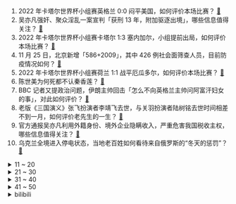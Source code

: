 1. 2022 年卡塔尔世界杯小组赛英格兰 0:0 闷平美国，如何评价本场比赛？ [:link:](https://www.zhihu.com/question/568842248)
2. 吴亦凡强奸、聚众淫乱一案宣判「获刑 13 年，附加驱逐出境」，哪些信息值得关注？ [:link:](https://www.zhihu.com/question/568795280)
3. 2022 年卡塔尔世界杯小组赛卡塔尔 1:3 塞内加尔，小组提前出局，如何评价本场比赛？ [:link:](https://www.zhihu.com/question/568824446)
4. 11 月 25 日，北京新增「586+2009」，其中 426 例社会面筛查人员，目前防疫情况如何？ [:link:](https://www.zhihu.com/question/568944266)
5. 2022 年卡塔尔世界杯小组赛荷兰 1:1 战平厄瓜多尔，如何评价本场比赛？ [:link:](https://www.zhihu.com/question/568841807)
6. 陈世美为何死都不认秦香莲？ [:link:](https://www.zhihu.com/question/501170369)
7. BBC 记者又提政治问题，伊朗主帅回击「怎么不向英格兰主帅问阿富汗妇女的事」，对此如何评价？ [:link:](https://www.zhihu.com/question/568828759)
8. 老版《三国演义》张飞扮演者李靖飞去世，与关羽扮演者陆树铭去世时间相差不到一月，如何评价老先生的一生？ [:link:](https://www.zhihu.com/question/568774305)
9. 官方通报吴亦凡利用外籍身份、境外企业隐瞒收入，严重危害我国税收主权，哪些信息值得关注？ [:link:](https://www.zhihu.com/question/568806697)
10. 乌克兰全境进入停电状态，当地老百姓如何看待来自俄罗斯的“冬天的惩罚”？ [:link:](https://www.zhihu.com/question/568424194)
<details>
<summary>11 ~ 20</summary>

11. 加拿大驻华大使馆官员旁听了吴亦凡一审判决，吴亦凡被驱逐后是否还会被当地审判？加拿大的法律是如何规定的？ [:link:](https://www.zhihu.com/question/568797859)
12. 乌鲁木齐通报高层住宅火灾，称不存在铁丝捆绑逃生通道的问题，并将严肃追责，该事件有哪些信息值得关注？ [:link:](https://www.zhihu.com/question/568853360)
13. 连生四女被离婚的宝妈第五胎产下男孩，表示不知能否以此留住丈夫的心，如何看待？ [:link:](https://www.zhihu.com/question/568768953)
14. 你这辈子最最后悔的事是什么？ [:link:](https://www.zhihu.com/question/292970926)
15. 福州有哪些都市传说？ [:link:](https://www.zhihu.com/question/25359111)
16. 专家称「目前学界并未确认新冠肺炎有后遗症」，哪些信息值得关注？ [:link:](https://www.zhihu.com/question/568580774)
17. 你经历过哪些大型社死现场？ [:link:](https://www.zhihu.com/question/439032546)
18. 卡塔尔世界杯小组赛葡萄牙 3:2 击败加纳，如何评价 C 罗本场表现？ [:link:](https://www.zhihu.com/question/568681887)
19. 如何评价《明日方舟：黎明前奏》动画第五集？ [:link:](https://www.zhihu.com/question/568846422)
20. Excel 里有哪些鲜为人知而又简单、逆天的操作技巧？ [:link:](https://www.zhihu.com/question/32423723)
</details>
<details>
<summary>21 ~ 30</summary>

21. 如何看待胡锡进思考乌鲁木齐火灾，称「该市超长封控超过了民众承受力」？有哪些警示作用？ [:link:](https://www.zhihu.com/question/568809008)
22. 如何评价《女心理师》的续集《贺顿的小可乐》？ [:link:](https://www.zhihu.com/question/568612775)
23. 吴亦凡「获刑 13 年，附加驱逐出境」，驱逐出境是什么意思？什么情况下会被判驱逐出境？其如何服刑？ [:link:](https://www.zhihu.com/question/568797593)
24. 如果时间是个长度单位，那我该怎样衡量它？ [:link:](https://www.zhihu.com/question/433760214)
25. 智能电表的工作原理，是如何实现远程抄表的？ [:link:](https://www.zhihu.com/question/55552196)
26. 吴亦凡强奸、聚众淫乱一审判决 13 年，给你的恋爱观带来哪些启示？ [:link:](https://www.zhihu.com/question/568802551)
27. 人是如何演化出“感受到视线”的能力的？ [:link:](https://www.zhihu.com/question/568333115)
28. 如何看待「电子榨菜」成为年轻人下饭标配？你有用视频「下饭」的习惯吗？ [:link:](https://www.zhihu.com/question/568589318)
29. 父母让八岁孩子休学一周专打游戏，每天玩够 16 小时还要复盘总结让孩子有些崩溃，如何看待这种教育方式？ [:link:](https://www.zhihu.com/question/568601282)
30. 2022 游戏「金摇杆奖」公布，《艾尔登法环》获得「年度终极游戏」等多个奖项，如何看待这一结果？ [:link:](https://www.zhihu.com/question/568355512)
</details>
<details>
<summary>31 ~ 40</summary>

31. 如何看待饶毅支持公开和共享中国人基因序列，称有助于解决国内疾病？基因信息公开到底有何利弊？ [:link:](https://www.zhihu.com/question/568598450)
32. 为什么知道了很多道理却依然过不好这一生？ [:link:](https://www.zhihu.com/question/566488153)
33. 阿根廷输给沙特后，还能小组出线吗？下一场面对墨西哥应该做哪些战术上的调整？ [:link:](https://www.zhihu.com/question/568222479)
34. 世界杯巴西首战顶住压力获胜，但巴西名宿卡洛斯认为巴西足球逐渐欧洲化，失去桑巴足球的快乐，你怎么看？ [:link:](https://www.zhihu.com/question/568798750)
35. 内马尔右脚踝扭伤并出现水肿，队医称「未来 48 小时的恢复情况将是决定性的」，这将对巴西产生哪些影响？ [:link:](https://www.zhihu.com/question/568741665)
36. 俄方称几乎所有通往扎波罗热核电站的输电线路均被破坏，发生事故风险大幅增加，哪些信息值得关注？ [:link:](https://www.zhihu.com/question/568631308)
37. 多地再出招稳楼市，湖北荆门支持在校生购房、拟落实 1 年内换购住房退税，对当地房地产行业会有什么影响？ [:link:](https://www.zhihu.com/question/568766928)
38. 低生育持续困扰韩国，人口连续 35 个月减少，三季度新生儿数量同比减少 3.7%，哪些信息值得关注？ [:link:](https://www.zhihu.com/question/568387051)
39. 如果原始人进化的过程中，石头被用光了，是不是他们就结束了石器时代？ [:link:](https://www.zhihu.com/question/564255721)
40. TES 官宣中单选手 Knight 离队，如何评价这四年里他的表现？ [:link:](https://www.zhihu.com/question/568823097)
</details>
<details>
<summary>41 ~ 50</summary>

41. 夸父一号获太阳硬 X 射线图像，是目前国际唯一以近地视角拍摄的太阳硬 X 射线图像，如何评价这一成就？ [:link:](https://www.zhihu.com/question/568572194)
42. 如何评价安瓦尔（安华）就任马来西亚第10任总理？ [:link:](https://www.zhihu.com/question/568596820)
43. 数万名球迷的欢呼声可以引发「小地震」吗？每一粒进球是否对应一个地震波峰值？ [:link:](https://www.zhihu.com/question/566638727)
44. 将神话和科幻相结合会产生什么样的世界观？ [:link:](https://www.zhihu.com/question/65239045)
45. 如何看待阿里工程师开发「轮椅导航」，可避开地下通道、人行天桥，残障人士日常出行都有哪些不为人知的困难？ [:link:](https://www.zhihu.com/question/568765208)
46. 湖南健康码上线「蓝码」以限制人员聚集，哪些信息值得关注？ [:link:](https://www.zhihu.com/question/568756810)
47. 如何正确深呼吸？ [:link:](https://www.zhihu.com/question/24939344)
48. 如何看待格力董明珠连任ISO制冷压缩机分委会主席？ [:link:](https://www.zhihu.com/question/568623754)
49. 怎样才能考上教师编制？ [:link:](https://www.zhihu.com/question/23612599)
50. 如何评价《原神》3.3版本前瞻特别节目？ [:link:](https://www.zhihu.com/question/568382544)
</details><details>
<summary>bilibili</summary>

1. 这可能是我这辈子距离梅西最近的一次 [:link:](//www.bilibili.com/video/BV1qR4y1o7WW)
2. 疯油精，全款拿下 [:link:](//www.bilibili.com/video/BV1ZM411r7n7)
3. 无屏风表演《口技》还原文言文 ！！！ [:link:](//www.bilibili.com/video/BV1JD4y1e7Q4)
4. 羊村（2） [:link:](//www.bilibili.com/video/BV1yG4y1R7aA)
5. 店里卖1588的招牌菜，自己在家做，居然只花了。。。 [:link:](//www.bilibili.com/video/BV17M411r7Sc)
6. 既然父母没教育，那就交给我来教育 [:link:](//www.bilibili.com/video/BV1214y1J7TJ)
7. 女声开口惊艳!!校园神级合唱《我用什么把你留住》所以生命璀璨如歌 [:link:](//www.bilibili.com/video/BV1fe4y1p7Co)
8. 如此敏感 [:link:](//www.bilibili.com/video/BV1X14y1J72p)
9. 中式rap [:link:](//www.bilibili.com/video/BV1mW4y1W7XH)
10. 挑战成为一只世界杯吉祥物 [:link:](//www.bilibili.com/video/BV1r841177sG)
<details>
<summary>11 ~ 20</summary>

11. 一个小女孩不慎食用了96颗大麻软糖，这是她的大脑发生的变化 [:link:](//www.bilibili.com/video/BV1fg411v7fL)
12. 「世界的名字」——布洛妮娅「真理之律者」角色预告 [:link:](//www.bilibili.com/video/BV1r841177nX)
13. 坏消息：乱剪  好消息：乱到极致 [:link:](//www.bilibili.com/video/BV1N8411777V)
14. 鲲鲲进击世界杯 [:link:](//www.bilibili.com/video/BV1ng411v7ZM)
15. 《原神》3.3版本PV：「六入尽明，诸相皆无」 [:link:](//www.bilibili.com/video/BV12K411975v)
16. 当 代 热 门 网 络 视 频 现 状 [:link:](//www.bilibili.com/video/BV1Mg411i7K6)
17. 百万粉丝美食UP主开什么车？王师傅和小毛毛座驾曝光！ [:link:](//www.bilibili.com/video/BV11R4y1o7c1)
18. 男友在你面前VS男友在闺蜜面前 [:link:](//www.bilibili.com/video/BV1Q44y1X7hb)
19. 太惊艳了！终于见到真正的四水归堂了，场景真的太美了，佩服古人的智慧 [:link:](//www.bilibili.com/video/BV1eR4y1o7zf)
20. （路见不平三部曲）三  有其子必有其父 [:link:](//www.bilibili.com/video/BV1QD4y1s7AM)
</details>
<details>
<summary>21 ~ 30</summary>

21. 看看大学生如何生活 [:link:](//www.bilibili.com/video/BV1Eg411p7iK)
22. 《那个我未曾上手 但却无比熟悉的游戏》 [:link:](//www.bilibili.com/video/BV1Wv4y127Ax)
23. 【时代少年团】《光环中的少年——“象限”》（上） [:link:](//www.bilibili.com/video/BV1544y1X777)
24. 国足：最终还是我一个人扛下了所有 [:link:](//www.bilibili.com/video/BV1U24y117fq)
25. “这是有多么热爱足球呀，一张口就是满分作文！” [:link:](//www.bilibili.com/video/BV1SG4y1V7jz)
26. 知道自己火了后 卡塔尔小王子为国内网友录制了一条视频 [:link:](//www.bilibili.com/video/BV1Pv4y12779)
27. 勇敢小狗 负重前行 [:link:](//www.bilibili.com/video/BV1j44y1X74L)
28. 卡琳娜大型玩火现场！内含想删社死镜头，学会的第一个谐音梗竟是“紫腚大火”？ [:link:](//www.bilibili.com/video/BV1hM411r7Z5)
29. 十年前被骂惨，它们真的是烂剧吗？ [:link:](//www.bilibili.com/video/BV1dY411R7Li)
30. 破案了，回“6”的原因找到了 [:link:](//www.bilibili.com/video/BV1n24y1C7tG)
</details>
<details>
<summary>31 ~ 40</summary>

31. 越杀369：你3级就越我防御塔的啊？真的假的？啊！！ [:link:](//www.bilibili.com/video/BV17P4y1R7Sx)
32. 乒乓球为什么不能被带上飞机？ [:link:](//www.bilibili.com/video/BV1ND4y1x74K)
33. 笑吐了！这期真的土到飙泪！！！ [:link:](//www.bilibili.com/video/BV15G4y1d7Cy)
34. 我发音不标准，你看字幕就好！ [:link:](//www.bilibili.com/video/BV1PP411u7Jm)
35. 下次就算泥塘里有黄金～我都不下去摸了！ [:link:](//www.bilibili.com/video/BV1tD4y1s7SE)
36. 终于说服小霉猫跳这个舞了 [:link:](//www.bilibili.com/video/BV13G4y1d7N8)
37. 加价之王惨败！丰田埃尔法对撞岚图梦想家 [:link:](//www.bilibili.com/video/BV11P411u7bK)
38. 许嵩 你还我冠军！ [:link:](//www.bilibili.com/video/BV1fG4y1R73L)
39. 当我们想在日服引爆第二颗核弹时，遭遇了官方制裁 [:link:](//www.bilibili.com/video/BV1j8411L7iF)
40. 卡塔尔世界杯开幕式上的残障男孩 [:link:](//www.bilibili.com/video/BV17P4y1R7H7)
</details>
<details>
<summary>41 ~ 50</summary>

41. 人类靠什么，才能大规模走出地球？【奇怪的知识】 [:link:](//www.bilibili.com/video/BV1nG4y1d7yt)
42. “仅此四十六分四十秒，究竟怎样的结局才能配上这一路颠沛流离” [:link:](//www.bilibili.com/video/BV1q44y1X7rj)
43. 终于来了今天。世界杯日本vs德国。交给我们日本吧。 [:link:](//www.bilibili.com/video/BV1J3411f74M)
44. 为了揭开学校网红奶茶店员口罩下的面目，还撕烂一件衣服 [:link:](//www.bilibili.com/video/BV1Jv4y1272T)
45. 【同人动画】儿童迪迦12：奈克瑟斯登场！！！！ [:link:](//www.bilibili.com/video/BV1rG4y1V7Fq)
46. 【花小烙】为什么压力一大，你的身体就很容易出现各种问题？ [:link:](//www.bilibili.com/video/BV1oG4y1R7Mp)
47. 这设计师脑洞是真大啊！ [:link:](//www.bilibili.com/video/BV1ig411i7e4)
48. 是牛全责！ [:link:](//www.bilibili.com/video/BV1U841177Vz)
49. 狗熊岭之谜即将揭晓...就在2023春节！～ [:link:](//www.bilibili.com/video/BV1s841177nQ)
50. 男性可以娶4个老婆？想去卡塔尔打工？别再瞎吹这个石油帝国了！【洞察社会系列80】 [:link:](//www.bilibili.com/video/BV1TK411R7bN)
</details>
<details>
<summary>51 ~ 60</summary>

51. 【warma】太恐怖了！才玩一下就天亮了 [:link:](//www.bilibili.com/video/BV1X3411f7jK)
52. 为了让大爷吃水果，我付出了多大的努力... [:link:](//www.bilibili.com/video/BV1xP4y1R7qz)
53. “八十年前的话，现在听起来多么讽刺” [:link:](//www.bilibili.com/video/BV17W4y1W7Rs)
54. 【时长3小时】世界上最好听的50粤语歌曲，值得你单曲循环的50首经典粤语歌曲合集！ [:link:](//www.bilibili.com/video/BV1tv4y127ZC)
55. 延吉.震海贝烤贝 厨子探店¥1？19 [:link:](//www.bilibili.com/video/BV1yK411d7XD)
56. 捡到一本荣誉证书竟然写的是我的名字 [:link:](//www.bilibili.com/video/BV1h3411f7Lt)
57. 卡塔尔世界杯唯一一个在赛场上奔跑的中国人 [:link:](//www.bilibili.com/video/BV14G4y1V7Rb)
58. cheems，变的是你嘴里的味觉 [:link:](//www.bilibili.com/video/BV1cK411o7WC)
59. 《功能型饮料》 [:link:](//www.bilibili.com/video/BV1ig411i7PZ)
60. 篮球，也需要时刻注意优雅！ [:link:](//www.bilibili.com/video/BV12R4y1o7JR)
</details>
<details>
<summary>61 ~ 70</summary>

61. 我妈是懂秋游的 [:link:](//www.bilibili.com/video/BV1X3411f7cU)
62. 当整个鬼畜区穿上切尔西 [:link:](//www.bilibili.com/video/BV1fv4y117mA)
63. 世界杯球场只有VIP长廊能喝酒？感受一下土豪观赛体验【巢巢Vlog】 [:link:](//www.bilibili.com/video/BV18R4y1o7Yz)
64. 俄罗斯派对的片段 [:link:](//www.bilibili.com/video/BV1V44y1X7tj)
65. 卡塔尔世界杯禁酒？不存在的 [:link:](//www.bilibili.com/video/BV1tM411r7vG)
66. 最炫原神风变装 [:link:](//www.bilibili.com/video/BV1n24y1C7Kj)
67. up的心情实在难以支撑起一个标题 [:link:](//www.bilibili.com/video/BV1U24y1y7Ey)
68. 中老年高校直播间.... [:link:](//www.bilibili.com/video/BV1BW4y1x7Wh)
69. 妈传菜是什么梗【梗指南】 [:link:](//www.bilibili.com/video/BV1EM411r7Rv)
70. 这么可爱的坤坤壁纸是怎么做的？ [:link:](//www.bilibili.com/video/BV1UR4y1o7r5)
</details>
<details>
<summary>71 ~ 80</summary>

71. 蓝色妖姬竟然也是ikun [:link:](//www.bilibili.com/video/BV1Fd4y1t7r8)
72. 切 尔 西 捉 鸡 大 队 [:link:](//www.bilibili.com/video/BV1WR4y1o71r)
73. 卡塔尔吉祥物真人版现身 [:link:](//www.bilibili.com/video/BV1BW4y1W7DB)
74. 耗时两年，总计十万字！深度解读《空之境界》全集！ [:link:](//www.bilibili.com/video/BV1uW4y1s7zN)
75. “有些爱笨拙却也热烈”他撑一把破伞站在她面前，也给她一场屋里的鹅毛大雪 [:link:](//www.bilibili.com/video/BV1y841177He)
76. 看夹的到不 [:link:](//www.bilibili.com/video/BV1JK411d74L)
77. 萨克斯 猪！⚡猪！⚡侠！(本人) [:link:](//www.bilibili.com/video/BV1YK411d7wM)
78. 80s赛博香港经典金曲！完整版·粤语复古《I Really Want to Stay At Your House》【赛博朋克：边缘行者】（合成器浪潮） [:link:](//www.bilibili.com/video/BV1j44y1X7zj)
79. 恋爱脑真下头 [:link:](//www.bilibili.com/video/BV1vM411C7yq)
80. 本来挺喜欢阿文的 [:link:](//www.bilibili.com/video/BV1gM411r7Vv)
</details>
<details>
<summary>81 ~ 90</summary>

81. 让死刑犯踢球，能不能拿到世界杯？ [:link:](//www.bilibili.com/video/BV1k3411f79x)
82. 一支普通的马克笔，就足以让人治愈！ [:link:](//www.bilibili.com/video/BV1Q24y1y74u)
83. 极度治愈冰糖橘子，这样的砂糖橘你能炫几个？ [:link:](//www.bilibili.com/video/BV1k3411f7hm)
84. 可是..谁说站在光里的才算英雄啊 [:link:](//www.bilibili.com/video/BV1J8411L71h)
85. 只因小野 [:link:](//www.bilibili.com/video/BV1914y1J7eX)
86. 羽毛球比赛之裁判判罚规则整理，希望对羽毛球爱好者有所帮助。 [:link:](//www.bilibili.com/video/BV1ED4y1e74Z)
87. 就算条件艰苦，他们也能凭借热爱和努力成为世界强队🫶为“黑暗中的舞者”点赞谁说站在光里的才算英雄。 [:link:](//www.bilibili.com/video/BV1k841177uH)
88. 关服在即，但失眠的恐怕不只有国服星际玩家！【DogCraft56】 [:link:](//www.bilibili.com/video/BV1wP411u7QK)
89. 我们飞了10000公里！探秘巴黎地标，埃菲尔铁塔餐厅！ [:link:](//www.bilibili.com/video/BV1wP411u747)
90. 你们能面对这么多领导吗？ [:link:](//www.bilibili.com/video/BV1PK411o7Kh)
</details>
<details>
<summary>91 ~ 100</summary>

91. 开锁公司说我家绝对进小偷了？？ [:link:](//www.bilibili.com/video/BV1L3411f7af)
92. 海绵宝宝迎来生命最后一天，一到太阳落山身体就会爆炸！ [:link:](//www.bilibili.com/video/BV1Q24y1y7C2)
93. 求求了, 中国学生别再这么写英语啦! | 英语写作常见问题 | 提高英文写作TIPS [:link:](//www.bilibili.com/video/BV1rK411d7mb)
94. 满级人类！今天你进化了吗？满级电报员！ [:link:](//www.bilibili.com/video/BV17d4y187MU)
95. 【汪小菲大s骂战后续】走向逐渐离奇，up活活看傻 [:link:](//www.bilibili.com/video/BV1Re4y1p7pW)
96. 侧面眼睛到底怎么画！ [:link:](//www.bilibili.com/video/BV1C44y1Q7Jn)
97. 网络一线牵 珍惜这孽缘！ [:link:](//www.bilibili.com/video/BV18R4y1o7e4)
98. 呆在家的第196个小时，精神状态佳 [:link:](//www.bilibili.com/video/BV1g84y1C7Bz)
99. 后来才知道，90年代的济公说的都是真的 [:link:](//www.bilibili.com/video/BV1kM411C7sf)
100. 你们猜猜我家隔壁住了谁 [:link:](//www.bilibili.com/video/BV1xD4y1s7Td)
</details></details>